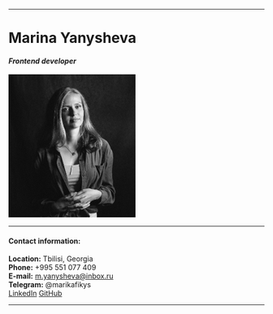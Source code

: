 ___
# Marina Yanysheva
#### *Frontend developer*
<img src="assests/photo.jpg" width="250">

___

#### Contact information:
**Location:** Tbilisi, Georgia  
**Phone:** +995 551 077 409  
**E-mail:** m.yanysheva@inbox.ru  
**Telegram:** @marikafikys  
[LinkedIn](https://www.linkedin.com/in/marina-yanysheva/)
[GitHub](https://github.com/marikafikys)
___
